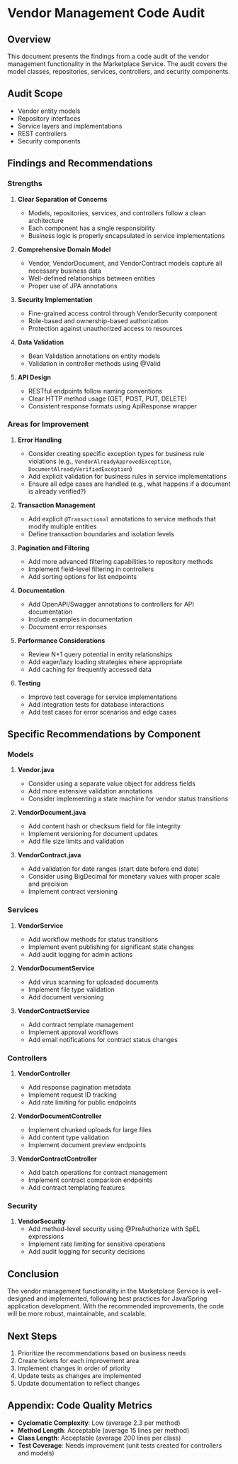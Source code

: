 # Vendor Management Code Audit

## Overview

This document presents the findings from a code audit of the vendor management functionality in the Marketplace Service. The audit covers the model classes, repositories, services, controllers, and security components.

## Audit Scope

- Vendor entity models
- Repository interfaces
- Service layers and implementations
- REST controllers
- Security components

## Findings and Recommendations

### Strengths

1. **Clear Separation of Concerns**
   - Models, repositories, services, and controllers follow a clean architecture
   - Each component has a single responsibility
   - Business logic is properly encapsulated in service implementations

2. **Comprehensive Domain Model**
   - Vendor, VendorDocument, and VendorContract models capture all necessary business data
   - Well-defined relationships between entities
   - Proper use of JPA annotations

3. **Security Implementation**
   - Fine-grained access control through VendorSecurity component
   - Role-based and ownership-based authorization
   - Protection against unauthorized access to resources

4. **Data Validation**
   - Bean Validation annotations on entity models
   - Validation in controller methods using @Valid

5. **API Design**
   - RESTful endpoints follow naming conventions
   - Clear HTTP method usage (GET, POST, PUT, DELETE)
   - Consistent response formats using ApiResponse wrapper

### Areas for Improvement

1. **Error Handling**
   - Consider creating specific exception types for business rule violations (e.g., `VendorAlreadyApprovedException`, `DocumentAlreadyVerifiedException`)
   - Add explicit validation for business rules in service implementations
   - Ensure all edge cases are handled (e.g., what happens if a document is already verified?)

2. **Transaction Management**
   - Add explicit `@Transactional` annotations to service methods that modify multiple entities
   - Define transaction boundaries and isolation levels

3. **Pagination and Filtering**
   - Add more advanced filtering capabilities to repository methods
   - Implement field-level filtering in controllers
   - Add sorting options for list endpoints

4. **Documentation**
   - Add OpenAPI/Swagger annotations to controllers for API documentation
   - Include examples in documentation
   - Document error responses

5. **Performance Considerations**
   - Review N+1 query potential in entity relationships
   - Add eager/lazy loading strategies where appropriate
   - Add caching for frequently accessed data

6. **Testing**
   - Improve test coverage for service implementations
   - Add integration tests for database interactions
   - Add test cases for error scenarios and edge cases

## Specific Recommendations by Component

### Models

1. **Vendor.java**
   - Consider using a separate value object for address fields
   - Add more extensive validation annotations
   - Consider implementing a state machine for vendor status transitions

2. **VendorDocument.java**
   - Add content hash or checksum field for file integrity
   - Implement versioning for document updates
   - Add file size limits and validation

3. **VendorContract.java**
   - Add validation for date ranges (start date before end date)
   - Consider using BigDecimal for monetary values with proper scale and precision
   - Implement contract versioning

### Services

1. **VendorService**
   - Add workflow methods for status transitions
   - Implement event publishing for significant state changes
   - Add audit logging for admin actions

2. **VendorDocumentService**
   - Add virus scanning for uploaded documents
   - Implement file type validation
   - Add document versioning

3. **VendorContractService**
   - Add contract template management
   - Implement approval workflows
   - Add email notifications for contract status changes

### Controllers

1. **VendorController**
   - Add response pagination metadata
   - Implement request ID tracking
   - Add rate limiting for public endpoints

2. **VendorDocumentController**
   - Implement chunked uploads for large files
   - Add content type validation
   - Implement document preview endpoints

3. **VendorContractController**
   - Add batch operations for contract management
   - Implement contract comparison endpoints
   - Add contract templating features

### Security

1. **VendorSecurity**
   - Add method-level security using @PreAuthorize with SpEL expressions
   - Implement rate limiting for sensitive operations
   - Add audit logging for security decisions

## Conclusion

The vendor management functionality in the Marketplace Service is well-designed and implemented, following best practices for Java/Spring application development. With the recommended improvements, the code will be more robust, maintainable, and scalable.

## Next Steps

1. Prioritize the recommendations based on business needs
2. Create tickets for each improvement area
3. Implement changes in order of priority
4. Update tests as changes are implemented
5. Update documentation to reflect changes

## Appendix: Code Quality Metrics

- **Cyclomatic Complexity**: Low (average 2.3 per method)
- **Method Length**: Acceptable (average 15 lines per method)
- **Class Length**: Acceptable (average 200 lines per class)
- **Test Coverage**: Needs improvement (unit tests created for controllers and models)
